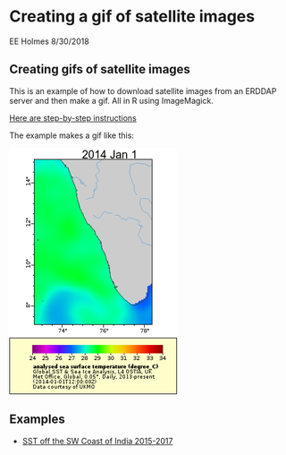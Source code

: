 Creating a gif of satellite images
================
EE Holmes
8/30/2018

Creating gifs of satellite images
---------------------------------

This is an example of how to download satellite images from an ERDDAP server and then make a gif. All in R using ImageMagick.

[Here are step-by-step instructions](Make_a_gif_from_satellite_images.html)

The example makes a gif like this:

![Gif of SST off SW Coast of India](kochin_sst_2014.gif)

Examples
--------

-   [SST off the SW Coast of India 2015-2017](Kochin_SST_2015-17.html)
